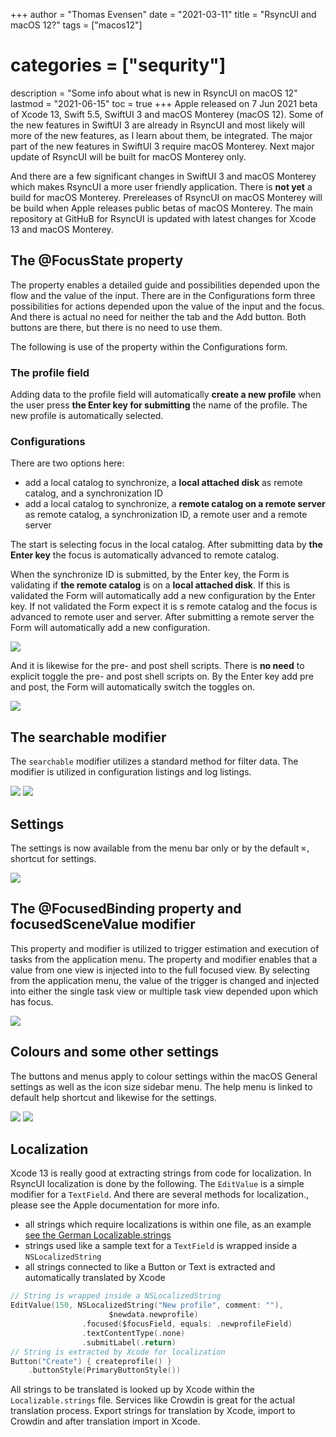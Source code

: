 +++
author = "Thomas Evensen"
date = "2021-03-11"
title =  "RsyncUI and macOS 12?"
tags = ["macos12"]
# categories = ["sequrity"]
description = "Some info about what is new in RsyncUI on macOS 12"
lastmod = "2021-06-15"
toc = true
+++
Apple released on 7 Jun 2021 beta of Xcode 13, Swift 5.5, SwiftUI 3 and macOS Monterey (macOS 12). Some of the new features in SwiftUI 3 are already in RsyncUI and most likely will more of the new features, as I learn about them, be integrated. The major part of the new features in SwiftUI 3 require macOS Monterey. Next major update of RsyncUI will be built for macOS Monterey only.

And there are a few significant changes in SwiftUI 3 and macOS Monterey which makes RsyncUI a more user friendly application. There is **not yet** a build for macOS Monterey. Prereleases of RsyncUI on macOS Monterey will be build when Apple releases public betas of macOS Monterey. The main repository at GitHuB for RsyncUI is updated with latest changes for Xcode 13 and macOS Monterey.

## The @FocusState property

The property enables a detailed guide and possibilities depended upon the flow and the value of the input. There are in the Configurations form three possibilities for actions depended upon the value of the input and the focus. And there is actual no need for neither the tab and the Add button. Both buttons are there, but there is no need to use them.

The following is use of the property within the Configurations form.

### The profile field

Adding data to the profile field will automatically **create a new profile** when the user press **the Enter key for submitting** the name of the profile. The new profile is automatically selected.

### Configurations

There are two options here:

- add a local catalog to synchronize, a **local attached disk** as remote catalog, and a synchronization ID
- add a local catalog to synchronize, a **remote catalog on a remote server** as remote catalog, a synchronization ID, a remote user and a remote server

The start is selecting focus in the local catalog. After submitting data by **the Enter key** the focus is automatically advanced to remote catalog.

When the synchronize ID is submitted, by the Enter key, the Form is validating if **the remote catalog** is on a **local attached disk**. If this is validated the Form will automatically add a new configuration by the Enter key. If not validated the Form expect it is s remote catalog and the focus is advanced to remote user and server. After submitting a remote server the Form will automatically add a new configuration.

![](/images/macos12/newadd.png)

And it is likewise for the pre- and post shell scripts. There is **no need** to explicit toggle the pre- and post shell scripts on. By the Enter key add pre and post, the Form will automatically switch the toggles on.

![](/images/macos12/newpreandpost.png)

## The searchable modifier

The `searchable` modifier utilizes a standard method for filter data. The modifier is utilized in configuration listings and log listings.

![](/images/macos12/search1.png)
![](/images/macos12/search2.png)

## Settings

The settings is now available from the menu bar only or by the default `⌘,` shortcut for settings.

![](/images/macos12/settings.png)

## The @FocusedBinding property and focusedSceneValue modifier

This property and modifier is utilized to trigger estimation and execution of tasks from the application menu. The property and modifier enables that a value from one view is injected into to the full focused view. By selecting from the application menu, the value of the trigger is changed and injected into either the single task view or multiple task view depended upon which has focus.

![](/images/macos12/shortcuts.png)

## Colours and some other settings

The buttons and menus apply to colour settings within the macOS General settings as well as the icon size sidebar menu. The help menu is linked to default help shortcut and likewise for the settings.

![](/images/macos12/adaptive.png)
![](/images/macos12/adaptive2.png)

## Localization

Xcode 13 is really good at extracting strings from code for localization. In RsyncUI localization is done by the following. The `EditValue` is a simple modifier for a `TextField`. And there are several methods for localization., please see the Apple documentation for more info.

- all strings which require localizations is within one file, as an example [see the German Localizable.strings](https://github.com/rsyncOSX/RsyncUI/blob/main/RsyncUI/de.lproj/Localizable.strings)
- strings used like a sample text for a `TextField` is wrapped inside a `NSLocalizedString`
- all strings connected to like a Button or Text is extracted and automatically translated by Xcode
```swift
// String is wrapped inside a NSLocalizedString
EditValue(150, NSLocalizedString("New profile", comment: ""),
                      $newdata.newprofile)
                .focused($focusField, equals: .newprofileField)
                .textContentType(.none)
                .submitLabel(.return)
// String is extracted by Xcode for localization
Button("Create") { createprofile() }
    .buttonStyle(PrimaryButtonStyle())
```
All strings to be translated is looked up by Xcode within the `Localizable.strings` file. Services like Crowdin is great for the actual translation process. Export strings for translation by Xcode, import to Crowdin and after translation import in Xcode.
